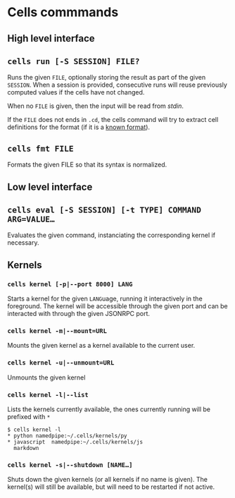 # Cells commmands

## High level interface

## `cells run [-S SESSION] FILE?`

Runs the given `FILE`, optionally storing the result as part of the given `SESSION`. When
a session is provided, consecutive runs will reuse previously computed values if the cells
have not changed.

When no `FILE` is given, then the input will be read from *stdin*.

If the `FILE` does not ends in `.cd`, the cells command will try to extract cell definitions
for the format (if it is a [known format](#)).

## `cells fmt FILE`

Formats the given FILE so that its syntax is normalized.

## Low level interface

## `cells eval [-S SESSION] [-t TYPE] COMMAND ARG=VALUE…`

Evaluates the given command, instanciating the corresponding kernel if necessary.

## Kernels

### `cells kernel [-p|--port 8000] LANG`

Starts a kernel for the given `LANG`uage, running it interactively in the foreground. The kernel
will be accessible through the given port and can be interacted with through the given JSONRPC
port.

### `cells kernel -m|--mount=URL`

Mounts the given kernel as a kernel available to the current user.

### `cells kernel -u|--unmount=URL`

Unmounts the given kernel

### `cells kernel -l|--list`

Lists the kernels currently available, the ones currently running will be prefixed with `*`

```
$ cells kernel -l
* python namedpipe:~/.cells/kernels/py
* javascript  namedpipe:~/.cells/kernels/js
  markdown
```

### `cells kernel -s|--shutdown [NAME…]`

Shuts down the given kernels (or all kernels if no name is given). The kernel(s)
will still be available, but will need to be restarted if not active.
